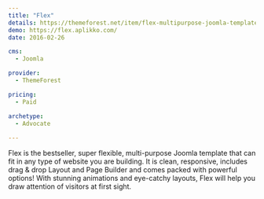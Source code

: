 ```yaml
---
title: "Flex"
details: https://themeforest.net/item/flex-multipurpose-joomla-template/14881156
demo: https://flex.aplikko.com/
date: 2016-02-26

cms: 
  - Joomla

provider: 
  - ThemeForest

pricing:
  - Paid

archetype:
  - Advocate
  
---
```


Flex is the bestseller, super flexible, multi-purpose Joomla template that can fit in any type of website you are building. It is clean, responsive, includes drag & drop Layout and Page Builder and comes packed with powerful options! With stunning animations and eye-catchy layouts, Flex will help you draw attention of visitors at first sight.
